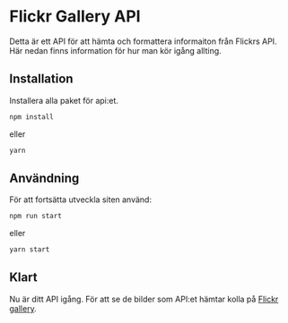 # Flickr Gallery API
Detta är ett API för att hämta och formattera informaiton från Flickrs API. 
Här nedan finns information för hur man kör igång allting.


## Installation

Installera alla paket för api:et. 

```bash
npm install
```
eller

```bash
yarn
```

## Användning


För att fortsätta utveckla siten använd:
```bash
npm run start
```
eller 

```bash
yarn start
```

## Klart
Nu är ditt API igång. För att se de bilder som API:et hämtar kolla på [Flickr gallery](https://github.com/AlbinFrick/gallery).
